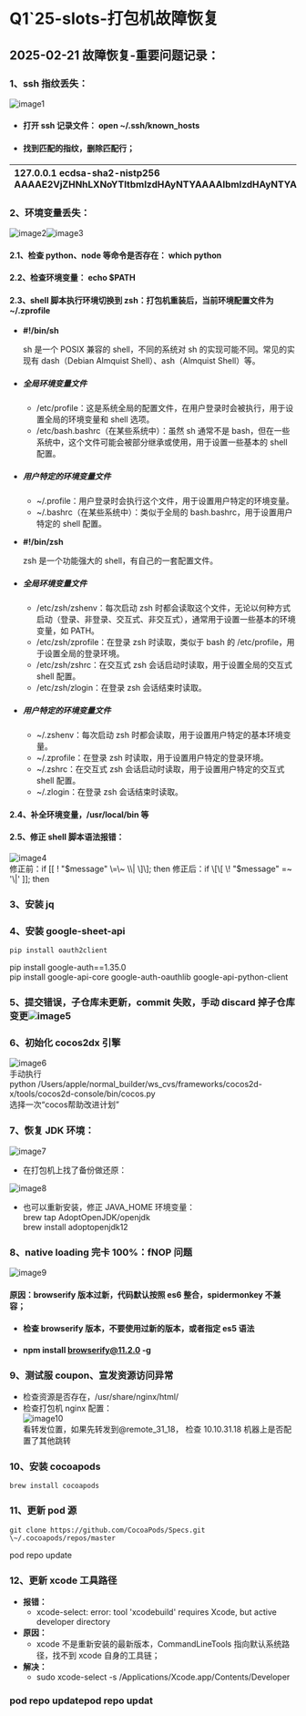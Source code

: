 # Q1\`25-slots-打包机故障恢复

## 2025-02-21 故障恢复-重要问题记录：

### 1、ssh 指纹丢失：

![image1](/assets/1758727509595_6993bf3f.png)

* #### 打开 ssh 记录文件： open \~/.ssh/known\_hosts

* #### 找到匹配的指纹，删除匹配行；

| 127.0.0.1 ecdsa-sha2-nistp256 AAAAE2VjZHNhLXNoYTItbmlzdHAyNTYAAAAIbmlzdHAyNTYAAABBBOUxINxyjH2hCUY9FqG59WcfYo/KjSMPux/gW0gOcNSC1oCQmagxwGqN9FnNmjZQbHxmH8Y7Iu9yez2g6HR4g3w= |
| :---- |

### 2、环境变量丢失：

![image2](/assets/1758727509596_cf2e7872.png)![image3](/assets/1758727509598_de206093.png)

#### 2.1、检查 python、node 等命令是否存在： which python

#### 2.2、检查环境变量：  echo $PATH

#### 2.3、shell 脚本执行环境切换到 zsh：打包机重装后，当前环境配置文件为 \~/.zprofile

* **\#\!/bin/sh**

  sh 是一个 POSIX 兼容的 shell，不同的系统对 sh 的实现可能不同。常见的实现有 dash（Debian Almquist Shell）、ash（Almquist Shell）等。

* ##### 全局环境变量文件

  * /etc/profile：这是系统全局的配置文件，在用户登录时会被执行，用于设置全局的环境变量和 shell 选项。  
  * /etc/bash.bashrc（在某些系统中）：虽然 sh 通常不是 bash，但在一些系统中，这个文件可能会被部分继承或使用，用于设置一些基本的 shell 配置。

* ##### 用户特定的环境变量文件

  * \~/.profile：用户登录时会执行这个文件，用于设置用户特定的环境变量。  
  * \~/.bashrc（在某些系统中）：类似于全局的 bash.bashrc，用于设置用户特定的 shell 配置。  
* **\#\!/bin/zsh**

  zsh 是一个功能强大的 shell，有自己的一套配置文件。

* ##### 全局环境变量文件

  * /etc/zsh/zshenv：每次启动 zsh 时都会读取这个文件，无论以何种方式启动（登录、非登录、交互式、非交互式），通常用于设置一些基本的环境变量，如 PATH。  
  * /etc/zsh/zprofile：在登录 zsh 时读取，类似于 bash 的 /etc/profile，用于设置全局的登录环境。  
  * /etc/zsh/zshrc：在交互式 zsh 会话启动时读取，用于设置全局的交互式 shell 配置。  
  * /etc/zsh/zlogin：在登录 zsh 会话结束时读取。

* ##### 用户特定的环境变量文件

  * \~/.zshenv：每次启动 zsh 时都会读取，用于设置用户特定的基本环境变量。  
  * \~/.zprofile：在登录 zsh 时读取，用于设置用户特定的登录环境。  
  * \~/.zshrc：在交互式 zsh 会话启动时读取，用于设置用户特定的交互式 shell 配置。  
  * \~/.zlogin：在登录 zsh 会话结束时读取。

#### 2.4、补全环境变量，/usr/local/bin 等

#### 2.5、修正 shell 脚本语法报错：

![image4](/assets/1758727509599_1b4b02a5.png)  
	 修正前：if \[\[ \! "$message" \=\~ \\| \]\]; then  
 修正后：if \[\[ \! "$message" \=\~ '\\|' \]\]; then

### 3、安装 jq

### 4、安装 google-sheet-api

	pip install oauth2client  
pip install google-auth==1.35.0  
pip install google-api-core google-auth-oauthlib google-api-python-client

### 5、提交错误，子仓库未更新，commit 失败，手动 discard 掉子仓库变更![image5](/assets/1758727509600_3e8e3e2b.png)

### 6、初始化 cocos2dx 引擎

![image6](/assets/1758727509602_b674e6b3.png)  
手动执行  
python /Users/apple/normal\_builder/ws\_cvs/frameworks/cocos2d-x/tools/cocos2d-console/bin/cocos.py  
选择一次“cocos帮助改进计划”

### 7、恢复 JDK 环境：

![image7](/assets/1758727509602_487814ba.png)

* 在打包机上找了备份做还原：

![image8](/assets/1758727509603_168b1a9d.png)

* 也可以重新安装，修正 JAVA\_HOME 环境变量：  
  brew tap AdoptOpenJDK/openjdk  
  brew install adoptopenjdk12

### 8、native loading 完卡 100%：fNOP 问题

![image9](/assets/1758727509605_67797f33.png)

#### 原因：browserify 版本过新，代码默认按照 es6 整合，spidermonkey 不兼容；

* #### 检查 browserify 版本，不要使用过新的版本，或者指定 es5 语法

* #### npm install browserify@11.2.0 \-g

### 9、测试服 coupon、宣发资源访问异常

* 检查资源是否存在，/usr/share/nginx/html/  
* 检查打包机 nginx 配置：  
  ![image10](/assets/1758727509593_07d8a7a4.png)  
  看转发位置，如果先转发到@remote\_31\_18， 检查 10.10.31.18 机器上是否配置了其他跳转  
  


### 10、安装 cocoapods

	brew install cocoapods

### 11、更新 pod 源

	git clone https://github.com/CocoaPods/Specs.git \~/.cocoapods/repos/master  
pod repo update

### 12、更新 xcode 工具路径

* **报错：**  
  * xcode-select: error: tool 'xcodebuild' requires Xcode, but active developer directory   
* **原因：**  
  * xcode 不是重新安装的最新版本，CommandLineTools 指向默认系统路径，找不到 xcode 自身的工具链；  
* **解决：**  
  * sudo xcode-select \-s /Applications/Xcode.app/Contents/Developer

### pod repo updatepod repo updat



















